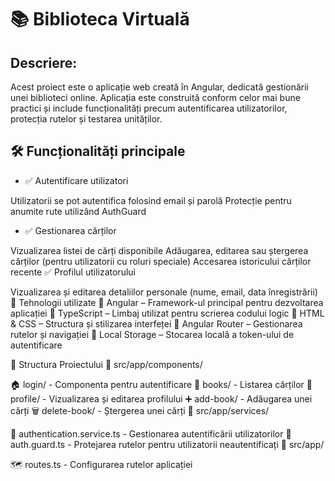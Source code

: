 # 📚 Biblioteca Virtuală
## Descriere:
Acest proiect este o aplicație web creată în Angular, dedicată gestionării unei biblioteci online. Aplicația este construită conform celor mai bune practici și include funcționalități precum autentificarea utilizatorilor, protecția rutelor și testarea unităților.

## 🛠 Funcționalități principale
- ✅ Autentificare utilizatori

Utilizatorii se pot autentifica folosind email și parolă
Protecție pentru anumite rute utilizând AuthGuard
- ✅ Gestionarea cărților

Vizualizarea listei de cărți disponibile
Adăugarea, editarea sau ștergerea cărților (pentru utilizatorii cu roluri speciale)
Accesarea istoricului cărților recente
✅ Profilul utilizatorului

Vizualizarea și editarea detaliilor personale (nume, email, data înregistrării)
🚀 Tehnologii utilizate
🔹 Angular – Framework-ul principal pentru dezvoltarea aplicației
🔹 TypeScript – Limbaj utilizat pentru scrierea codului logic
🔹 HTML & CSS – Structura și stilizarea interfeței
🔹 Angular Router – Gestionarea rutelor și navigației
🔹 Local Storage – Stocarea locală a token-ului de autentificare


📂 Structura Proiectului
📁 src/app/components/

🏠 login/ - Componenta pentru autentificare
📖 books/ - Listarea cărților
👤 profile/ - Vizualizarea și editarea profilului
➕ add-book/ - Adăugarea unei cărți
🗑 delete-book/ - Ștergerea unei cărți
📁 src/app/services/

🔑 authentication.service.ts - Gestionarea autentificării utilizatorilor
🔐 auth.guard.ts - Protejarea rutelor pentru utilizatorii neautentificați
📁 src/app/

🗺 routes.ts - Configurarea rutelor aplicației

